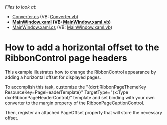 <!-- default file list -->
*Files to look at*:

* [Converter.cs](./CS/RibbonSample/Converter.cs) (VB: [Converter.vb](./VB/RibbonSample/Converter.vb))
* **[MainWindow.xaml](./CS/RibbonSample/MainWindow.xaml) (VB: [MainWindow.xaml.vb](./VB/RibbonSample/MainWindow.xaml.vb))**
* [MainWindow.xaml.cs](./CS/RibbonSample/MainWindow.xaml.cs) (VB: [MainWindow.xaml.vb](./VB/RibbonSample/MainWindow.xaml.vb))
<!-- default file list end -->
# How to add a horizontal offset to the RibbonControl page headers


<p>This example illustrates how to change the RibbonControl appearance by adding a horizontal offset for displayed pages.</p><p>To accomplish this task, customize the "{dxrt:RibbonPageThemeKey ResourceKey=PageHeaderTemplate}" TargetType="{x:Type dxr:RibbonPageHeaderControl}" template and set binding with your own converter to the margin property of the RibbonPageCaptionControl.</p><p>Then, register an attached PageOffset property that will store the necessary offset.</p>

<br/>


